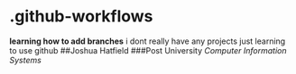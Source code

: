 # .github-workflows
**learning how to add branches**
i dont really have any projects just learning to use github
##Joshua Hatfield
###Post University *Computer Information Systems*
